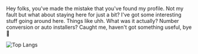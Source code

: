 Hey folks, you've made the mistake that you've found my profile. 
Not my fault but what about staying here for just a bit? I've got some interesting stuff going around here.
Things like uhh. What was it actually? Number conversion or auto installers?
Caught me, haven't got something useful, bye 👋


![Top Langs](https://github-readme-stats.vercel.app/api/top-langs/?username=pytorx&theme=tokyonight)
